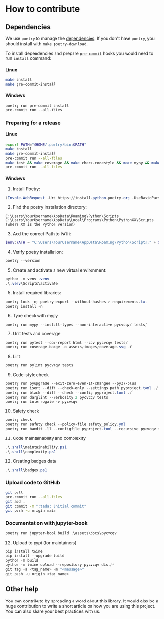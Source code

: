 # How to contribute

## Dependencies

We use `poetry` to manage the [dependencies](https://github.com/python-poetry/poetry).
If you don't have `poetry`, you should install with `make poetry-download`.

To install dependencies and prepare [`pre-commit`](https://pre-commit.com/) hooks you would need to run `install` command:

#### Linux

```bash
make install
make pre-commit-install
```

#### Windows

```powershell
poetry run pre-commit install
pre-commit run --all-files
```

### Preparing for a release

#### Linux

```bash
export PATH="$HOME/.poetry/bin:$PATH"
make install
make pre-commit-install
pre-commit run --all-files
make test && make coverage && make check-codestyle && make mypy && make check-safety && make extrabadges
pre-commit run --all-files
```

#### Windows

1. Install Poetry:

```powershell
(Invoke-WebRequest -Uri https://install.python-poetry.org -UseBasicParsing).Content | python -
```

2. Find the poetry installation directory:

```text
C:\Users\YourUsername\AppData\Roaming\Python\Scripts
C:\Users\YourUsername\AppData\Local\Programs\Python\PythonXX\Scripts (where XX is the Python version)
```

3. Add the correct Path to `PATH`:

```powershell
$env:PATH = "C:\Users\YourUsername\AppData\Roaming\Python\Scripts;" + $env:PATH
```

4. Verify poetry installation:

```powershell
poetry --version
```

5. Create and activate a new virtual environment:

```powershell
python -m venv .venv
.\.venv\Scripts\activate
```

5. Install required libraries:

```powershell
poetry lock -n; poetry export --without-hashes > requirements.txt
poetry install -n
```

6. Type check with mypy

```powershell
poetry run mypy --install-types --non-interactive pycvcqv/ tests/
```

7. Unit tests and coverage

```powershell
poetry run pytest --cov-report html --cov pycvcqv tests/
poetry run coverage-badge -o assets/images/coverage.svg -f
```

8. Lint

```powershell
poetry run pylint pycvcqv tests
```

9. Code-style check

```powershell
poetry run pyupgrade --exit-zero-even-if-changed --py37-plus
poetry run isort --diff --check-only --settings-path pyproject.toml ./
poetry run black --diff --check --config pyproject.toml ./
poetry run darglint --verbosity 2 pycvcqv tests
poetry run interrogate -v pycvcqv
```

10. Safety check

```powershell
poetry check
poetry run safety check --policy-file safety_policy.yml
poetry run bandit -ll --configfile pyproject.toml --recursive pycvcqv tests
```

11. Code maintainability and complexity

```powershell
.\.shell\maintainability.ps1
.\.shell\complexity.ps1
```

12. Creating badges data

```powershell
.\.shell\badges.ps1
```

### Upload code to GitHub

```bash
git pull
pre-commit run --all-files
git add .
git commit -m ":tada: Initial commit"
git push -u origin main
```

### Documentation with jupyter-book

```powershell
poetry run jupyter-book build .\assets\docs\pycvcqv
```

12. Upload to pypi (for maintainers)

```powershell
pip install twine
pip install --upgrade build
python -m build
python -m twine upload --repository pycvcqv dist/*
git tag -a <tag_name> -m "<message>"
git push -u origin <tag_name>
```

## Other help

You can contribute by spreading a word about this library.
It would also be a huge contribution to write
a short article on how you are using this project.
You can also share your best practices with us.
